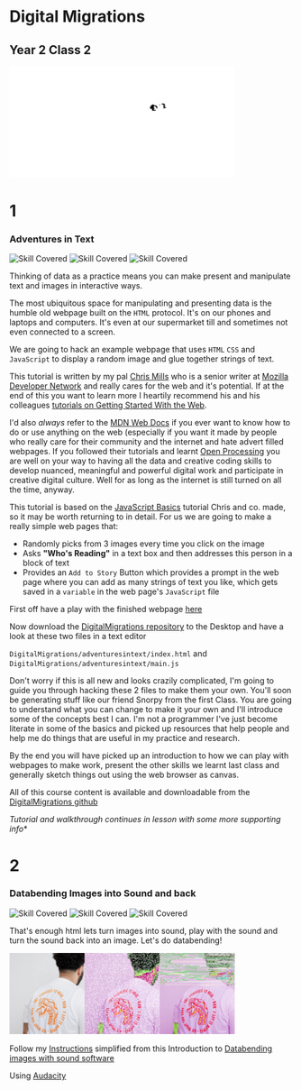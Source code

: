 
# Digital Migrations

## Year 2 Class 2

<img src="images/walters.png" width="400">

# 1

### Adventures in Text

![Skill Covered](https://img.shields.io/badge/skill-DataMaking-magenta.svg?longCache=true&style=plastic)
![Skill Covered](https://img.shields.io/badge/skill-html-green.svg?longCache=true&style=plastic)
![Skill Covered](https://img.shields.io/badge/skill-JavaScript-blue.svg?longCache=true&style=plastic)

Thinking of data as a practice means you can make present and manipulate text and images in interactive ways. 

The most ubiquitous space for manipulating and presenting data is the humble old webpage built on the `HTML` protocol. It's on our phones and laptops and computers. It's even at our supermarket till and sometimes not even connected to a screen.

We are going to hack an example webpage that uses `HTML` `CSS` and `JavaScript` to display a random image and glue together strings of text.

This tutorial is written by my pal [Chris Mills](https://developer.mozilla.org/en-US/profiles/chrisdavidmills) who is a senior writer at [Mozilla Developer Network](https://developer.mozilla.org) and really cares for the web and it's potential. If at the end of this you want to learn more I heartily recommend his and his colleagues [tutorials on Getting Started With the Web](https://developer.mozilla.org/en-US/docs/Learn/Getting_started_with_the_web).

I'd also *always* refer to the [MDN Web Docs](https://developer.mozilla.org/en-US/) if you ever want to know how to do or use anything on the web (especially if you want it made by people who really care for their community and the internet and hate advert filled webpages. If you followed their tutorials and learnt [Open Processing](https://www.openprocessing.org/) you are well on your way to having all the data and creative coding skills to develop nuanced, meaningful and powerful digital work and participate in creative digital culture. Well for as long as the internet is still turned on all the time, anyway.

This tutorial is based on the [JavaScript Basics](https://developer.mozilla.org/en-US/docs/Learn/Getting_started_with_the_web/JavaScript_basics) tutorial Chris and co. made, so it may be worth returning to in detail. For us we are going to make a really simple web pages that:

 * Randomly picks from 3 images every time you click on the image
 * Asks **"Who's Reading"** in a text box and then addresses this person in a block of text
 * Provides an `Add to Story` Button which provides a prompt in the web page where you can add as many strings of text you like, which gets saved in a `variable` in the web page's `JavaScript` file 

First off have a play with the finished webpage [here](adventuresintext/index.html)

Now download the [DigitalMigrations repository](https://github.com/cheapjack/DigitalMigrations) to the Desktop and have a look at these two files in a text editor

`DigitalMigrations/adventuresintext/index.html` and `DigitalMigrations/adventuresintext/main.js`

Don't worry if this is all new and looks crazily complicated, I'm going to guide you through hacking these 2 files to make them your own. You'll soon be generating stuff like our friend Snorpy from the first Class. You are going to understand what you can change to make it your own and I'll introduce some of the concepts best I can. I'm not a programmer I've just become literate in some of the basics and picked up resources that help people and help me do things that are useful in my practice and research.

By the end you will have picked up an introduction to how we can play with webpages to make work, present the other skills we learnt last class and generally sketch things out using the web browser as canvas. 

All of this course content is available and downloadable from the [DigitalMigrations github](https://github.com/cheapjack/DigitalMigrations)

*Tutorial and walkthrough continues in lesson with some more supporting info**

# 2

### Databending Images into Sound and back

![Skill Covered](https://img.shields.io/badge/skill-glitching-brightgreen.svg?longCache=true&style=plastic)
![Skill Covered](https://img.shields.io/badge/skill-Audacity-lightblue.svg?longCache=true&style=plastic)
![Skill Covered](https://img.shields.io/badge/skill-DataMaking-magenta.svg?longCache=true&style=plastic)


That's enough html lets turn images into sound, play with the sound and turn the sound back into an image. Let's do databending!

<img src="../imageAndSound/tigerseries.png" width="400">

Follow my [Instructions](../imageAndSound/README.md) simplified from this Introduction to [Databending images with sound software](http://www.hellocatfood.com/databending-using-audacity/)

Using [Audacity](https://www.audacityteam.org/download/)

